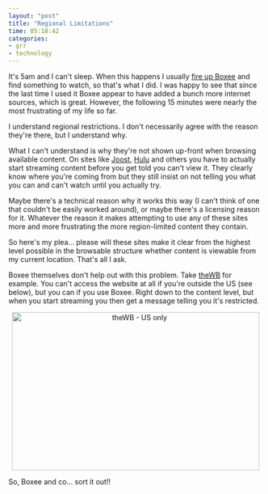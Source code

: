```yaml
---
layout: "post"
title: "Regional Limitations"
time: 05:18:42
categories: 
- grr
- technology
---
```

It's 5am and I can't sleep. When this happens I usually <a href="http://boxee.tv/">fire up Boxee</a> and find something to watch, so that's what I did. I was happy to see that since the last time I used it Boxee appear to have added a bunch more internet sources, which is great. However, the following 15 minutes were nearly the most frustrating of my life so far.

<!--more-->I understand regional restrictions. I don't necessarily agree with the reason they're there, but I understand why.

What I can't understand is why they're not shown up-front when browsing available content. On sites like <a href="http://joost.com/">Joost</a>, <a href="http://thulu.com/">Hulu</a> and others you have to actually start streaming content before you get told you can't view it. They clearly know where you're coming from but they still insist on not telling you what you can and can't watch until you actually try.

Maybe there's a technical reason why it works this way (I can't think of one that couldn't be easily worked around), or maybe there's a licensing reason for it. Whatever the reason it makes attempting to use any of these sites more and more frustrating the more region-limited content they contain.

So here's my plea... please will these sites make it clear from the highest level possible in the browsable structure whether content is viewable from my current location. That's all I ask.

Boxee themselves don't help out with this problem. Take <a href="http://thewb.com/">theWB</a> for example. You can't access the website at all if you're outside the US (see below), but you can if you use Boxee. Right down to the content level, but when you start streaming you then get a message telling you it's restricted.
<p style="text-align:center"><a title="theWB - US only by Stuart Dallas, on Flickr" href="http://www.flickr.com/photos/stuartdallas/3437209682/"><img src="http://farm4.static.flickr.com/3663/3437209682_c06993a424_o.png" alt="theWB - US only" width="490" height="313" /></a></p>

So, Boxee and co... sort it out!!